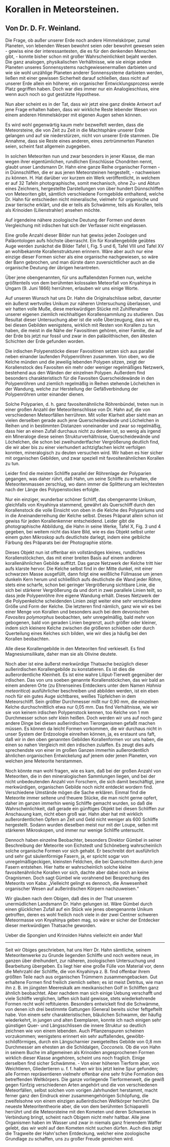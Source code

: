 # Korallen in Meteorsteinen.

## Von Dr. D. Fr. Weinland.

Die Frage, ob außer unserer Erde noch andere Himmelskörper, zumal Planeten, von lebenden Wesen bewohnt seien oder bewohnt gewesen seien - gewiss eine der interessantesten, die es für den denkenden Menschen gibt, - konnte bisher schon mit großer Wahrscheinlichkeit bejaht werden. Die ganz analogen, physikalischen Verhältnisse, wie sie einige andere Planeten unseres Sonnensystems nachgewiesenermaßen darbieten und wie sie wohl unzählige Planeten anderer Sonnensysteme darbieten werden, ließen mit einer gewissen Sicherheit darauf schließen, dass nicht auf unserer Erde allein ein höherer, ein organischer Entwicklungsprozess werde Platz gegriffen haben. Doch war dies immer nur ein Analogieschluss, eine wenn auch noch so gut gestützte Hypothese.

Nun aber scheint es in der Tat, dass wir jetzt eine ganz direkte Antwort auf jene Frage erhalten haben, dass wir wirkliche Reste lebender Wesen von einem anderen Himmelskörper mit eigenen Augen sehen können.

Es wird wohl gegenwärtig kaum mehr bezweifelt werden, dass die Meteorsteine, die von Zeit zu Zeit in die Machtsphäre unserer Erde gelangen und auf sie niederstürzen, nicht von unserer Erde stammen. Die Annahme, dass sie Reste eines anderen, eines zertrümmerten Planeten seien, scheint fast allgemein zugegeben.

In solchen Meteoriten nun und zwar besonders in jener Klasse, die man wegen ihrer eigentümlichen, rundlichen Einschlüsse Chondriten nennt, glaubt unser Landsmann Dr. Hahn eine ganze Reihe organischer Formen - in Dünnschliffen, die er aus jenen Meteorsteinen hergestellt, - nachweisen zu können. H. Hat darüber vor kurzem ein Werk veröffentlicht, in welchem er auf 32 Tafeln photographische, somit mechanisch, ohne Zu- und Abtun eines Zeichners, hergestellte Darstellungen von über hundert Dünnschliffen von Meteoriten gibt, sämtlich verschiedene Formgebilde enthaltend, welche Dr. Hahn für entschieden nicht mineralische, vielmehr für organische und zwar tierische erklärt, und die er teils als Schwämme, teils als Korallen, teils als Krinoiden (Lilienstrahler) ansehen möchte.

Auf irgendeine nähere zoologische Deutung der Formen und deren Vergleichung mit irdischen hat sich der Verfasser nicht eingelassen.

Eine große Anzahl dieser Bilder nun hat gewiss jeden Zoologen und Paläontologen aufs höchste überrascht. Ein für Korallengebilde geübtes Auge werden zunächst die Bilder Tafel I, Fig. 5 und 6, Tafel VIII und Tafel XV an wohlbekannte Korallenstrukturen erinnern. Wäre aber auch nur eine einzige dieser Formen sicher als eine organische nachgewiesen, so wäre der Bann gebrochen, und man dürste dann zuversichtlicher auch an die organische Deutung der übrigen herantreten.

Über jene obengenannten, für uns auffallendsten Formen nun, welche größtenteils von dem berühmten kolossalen Meteorfall von Knyahinya in Ungarn (9. Juni 1866) herrühren, erlauben wir uns einige Worte.

Auf unseren Wunsch hat uns Dr. Hahn die Originalschlisse selbst, darunter ein äußerst wertvolles Unikum zur näheren Untersuchung überlassen, und wir hatten volle Muße, diese merkwürdigen Stücke mit Zuhilfenahme unserer eigenen ziemlich reichhaltigen Korallensammlung zu studieren. Das Resultat dieser Untersuchung aber ist die volle Überzeugung, dass wir es, bei diesen Gebilden wenigstens, wirklich mit Resten von Korallen zu tun haben, die meist in die Nähe der Favositinen gehören, einer Familie, die auf der Erde bis jetzt nur fossil und zwar in den paläolithischen, den ältesten Schichten der Erde gefunden worden.

Die irdischen Polypenstöcke dieser Favositinen setzen sich aus parallel neben einander laufenden Polypenröhren zusammen. Von oben, wo die Kelche münden und die jeweilig lebenden Polypen sitzen, zeigt der Korallenstock des Favositen ein mehr oder weniger regelmäßiges Netzwerk, bestehend aus den Wänden der einzelnen Polypen. Außerdem find besonders charakteristisch für die Favositen Querscheidewände in den Polypenröhren und ziemlich regelmäßig in Reihen stehende Löchelchen in der Wandung, welche zur Herstellung der Gefäßverbindung der Polypenröhren unter einander dienen.

Solche Polyparien, d. h. ganz favositenähnliche Röhrenbündel, treten nun in einer großen Anzahl der Meteoritenschlisse von Dr. Hahn auf, die von verschiedenen Meteorfällen herrühren. Mit voller Klarheit aber sieht man an vielen derselben gerade auch jene Querscheidewände und Löchelchen in Reihen und in bestimmten Distanzen voneinander und zwar so regelmäßig, dass hier an einen Zufall durchaus nicht zu denken ist, so wenig als irgend ein Mineraloge diese seinen Strukturverhältnisse, Querscheidewände und Löchelchen, die schon bei zweihundertfacher Vergrößerung deutlich find, die wir aber bis zu einer vierhundert achtzigfachen leicht verfolgen konnten, mineralogisch zu deuten versuchen wird. Wir haben es hier sicher mit organischen Gebilden, und zwar speziell mit favositenähnlichen Korallen zu tun.

Leider find die meisten Schliffe parallel der Röhrenlage der Polyparien gegangen, was daher rührt, daß Hahn, um seine Schliffe zu erhalten, die Meteoritenmassen zerschlug, wo dann immer die Splitterung am leichtesten nach der Länge des Polypenstockes erfolgte.

Nur ein einziger, wunderbar schöner Schliff, das obengenannte Unikum, gleichfalls von Knyahinya stammend, gewährt als Querschliff durch den Korallenstock die volle Einsicht von oben in die Kelche des Polypariums und in die Aneinanderreihung der Kelche selbst. Dieses Präparat allein schon ist gewiss für jeden Korallenkenner entscheidend. Leider gibt die photographische Abbildung, die Hahn in seine Werke, Tafel X, Fig. 3 und 4 gegeben, bei weitem nicht das klare Bild, wie es das Objekt selbst unter einem guten Mikroskop aufs deutlichste darlegt, indem eine gelbliche Färbung des Präparats bei der Photographie störte.

Dieses Objekt nun ist offenbar ein vollständiges kleines, rundliches Korallenstöckchen, das mit einer breiten Basis auf einem anderen korallenähnlichen Gebilde auffitzt. Das ganze Netzwerk der Kelche tritt hier aufs klarste hervor. Die Kelche selbst find in der Mitte dunkel, mit einer schwarzen Masse ausgefüllt, dann folgt eine weißliche Füllmasse um jenen dunkeln Kern herum und schließlich aufs deutlichste die Wand jeder Röhre, stets eine scharfe, schon bei geringer Vergrößerung sichtbare Linie, die sich bei stärkerer Vergrößerung da und dort in zwei parallele Linien teilt, so dass jede Polypenröhre ihre eigene Wandung erhält. Dieses Netzwerk der die Polypenkelche scheidenden Linien zeigt weiter eine sehr verschiedene Größe und Form der Kelche. Die letzteren find nämlich, ganz wie wir es bei einer Menge von Korallen und besonders auch bei dem devonischen _Favosites polymorphus_ beobachten, sehr unregelmäßig, bald mehr von gebogenen, bald von geraden Linien begrenzt, auch größer oder kleiner, indem sich kleinere Kelche zwischen die größeren schieben oder durch Querteilung eines Kelches sich bilden, wie wir dies ja häufig bei den Korallen beobachten.

Alle diese Korallengebilde in den Meteoriten find verkieselt. Es find Magnesiumsilikate, daher man sie als Olivine deutete.

Noch aber ist eine äußerst merkwürdige Thatsache bezüglich dieser außerirdischen Korallengebilde zu konstatieren. Es ist dies die außerordentliche Kleinheit. Es ist eine wahre Liliput-Tierwelt gegenüber der irdischen. Das von uns soeben genannte Korallenstöckchen, das wir bald an einem anderen Orte (zu Ehrenseines Entdeckers unter dem Namen _Hahnia meteoritica_) ausführlicher beschreiben und abbilden werden, ist ein eben noch für ein gutes Auge sichtbares, weißes Tüpfelchen in dem Meteorschliff. Sein größter Durchmesser mißt nur 0,90 mm, die einzelnen Kelche durchschnittlich etwa nur 0,05 mm. Das find Verhältnisse, wie wir sie von keinem irdischen Polypenstock kennen, too Kelche von 1 mm Durchmesser schon sehr klein heißen. Doch werden wir uns auf noch ganz andere Dinge bei diesen außerirdischen Tierorganismen gefaßt machen müssen. Es können da leicht Formen vorkommen, die wir durchaus nicht in unser System der Erdzoologie einreihen können, ja, es erstaunt uns faft, daß wir in den oben genannten Gebilden Korallenformen vor uns haben, die einen so nahen Vergleich mit den irdischen zulaffen. Es zeugt dies aufs sprechendste von einer im großen Ganzen immerhin außerordentlich ähnlichen organischen Entwickelung auf jenem oder jenen Planeten, von welchen jene Meteorite herstammen.

Noch könnte man wohl fragen, wie es kam, daß bei der großen Anzahl von Meteoriten, die in den mineralogischen Sammlungen liegen, und bei der nicht unbedeutenden Anzahl von Forschern, die sich damit beschäftigt, jene merkwürdigen, organischen Gebilde noch nicht entdeckt wordern find. Verschiedene Umstände mögen die Sache erklären. Einmal find die Meteorite immer seltene und theuere Stücke, die man nicht gerne opfert, daher im ganzen immerhin wenig Schliffe gemacht wurden, so daß die Wahrscheinlichkeit, daß gerade ein günftiges Objekt bei diesen Schliffen zur Anschauung kam, nicht eben groß war. Hahn aber hat mit wirklich außerordentlichen Opfern an Zeit und Geld nicht weniger als 600 Schliffe hergestellt. Sodann wurden dieselben meist nur mit der Loupe, selten mit stärkeren Mikroskopen, und immer nur wenige Schliffe untersucht.

Dennoch haben einzelne Beobachter, besonders Direktor Gümbel in seiner Beschreibung der Meteorite von Eichstedt und Schöneberg wahrscheinlich solche organische Formen vor sich gehabt. Er beschreibt dort ausführlich und sehr gut säulenförmige Fasern, ja, er spricht sogar von unregelmäßigeckigen, kleinsten Feldchen, die bei Querschnitten durch jene Fasern entstehen. Hier hatte er wahrscheinlich solche kleine favositenähnliche Korallen vor sich, dachte aber dabei noch an keine Oragnismen. Doch sagt Gümbel wie vorahnend bei Besprechung des Meteorits von Kaba: „Vielleicht gelingt es dennoch, die Anwesenheit organischer Wesen auf außerirdischen Körpern nachzuweisen.“

Wir glauben nach dem Obigen, daß dies in der That unserem unermüdlichen Landsmann Dr. Hahn gelungen ist. Wäre Gümbel durch einen glücklichen Zufall auf ein Stück wie jenes obengenannte Unikum getroffen, deren es wohl freilich noch viele in der zwei Centner schweren Meteormasse von Knyahinya geben mag, so wäre er sicher der Entdecker dieser merkwürdigen Thatsache geworden.

Ueber die Spongien und Krinoiden Hahns vielleicht ein ander Mal!

***

Seit wir Obiges geschrieben, hat uns Herr Dr. Hahn sämtliche, seinem Meteoritenwerke zu Grunde liegenden Schliffe und noch weitere neue, im ganzen über dreihundert, zur näheren, zoologischen Untersuchung und Bearbeitung übergeben. Es liegt hier eine große Fülle von Material vor, denn die Mehrzahl der Schliffe, die von Knyahinya z. B. find offenbar ihrem größten Teile nach aus organischen Trümmern zusammengebacken. Gut erhaltene Formen find freilich ziemlich selten; es ist meist Detritus, wie man ihn z. B. im jüngsten Meereskalk am mexikanischen Golf in Schliffen ganz ähnlich beobachtet. Aber nachdem man sich einige Uebung verschafft und viele Schliffe verglichen, laffen sich bald gewisse, stets wiederkehrende Formen recht wohl reftituieren. Besonders entwickelt find die Schwämme, von denen ich drei bestimmte Gattungen (Genera) bereits sicher feftgeftellt habe. Von einem sehr charakteristischen, bläulichen Schwamm, der häufig wiederkehrt, in jungen und alten Exemplaren, konnte ich nach einigen sehr günstigen Quer- und Längsschlissen die innere Struktur so deutlich zeichnen wie von einem lebenden. Auch Pflanzenspuren scheinen vorzukommen; wenigstens erinnert ein sehr auffallendes, gewölbt-schildförmiges, durch ein Längscharnier zweigeteiltes Gebilde von 0,8 mm Durchmesser am ehesten an die Schildalgen, _Cocconeis_. Ob die von Hahn in seinem Buche im allgemeinen als Krinoiden angesprochenen Formen wirklich dieser Klasse angehören, scheint uns noch fraglich. Einige derselben find sicher Schwämme. - Von einer höheren Tierform aber, von Weichtieren, Gliedertieren u. f. f. haben wir bis jetzt keine Spur gefunden; alle Formen repräsentieren vielmehr offenbar eine sehr frühe Formation des betreffenden Weltkörpers. Die ganze vorliegende Tierformenwelt, die gewiß gegen fünfzig verschiedenen Arten angehört und die von verschiedenen Meteorfällen, selbst solchen vom vorigen Jahrhundert herstammt, macht ferner ganz den Eindruck einer zusammengehörigen Schöpfung, die zweifelsohne von einem einzigen außerirdischen Weltkörper herrührt. Die neueste Meteoritentheorie aber, die von dem berühmten Schiaparelli herrührt und die Meteorsteine mit den Kometen und deren Schweisen in Verbindung bringt, scheint nach Obigem nicht mehr haltbar. Alle jene Organismen haben im Wasser und zwar in niemals ganz frierendem Waffer gelebt, das wir wohl auf den Kometen nicht suchen dürfen. Auch dies zeigt die Tragweite der Hahn'schen Entdeckung, welcher eine zoologische Grundlage zu schaffen, uns zu großer Freude gereichen wird.
